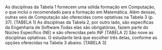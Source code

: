 As disciplinas da Tabela 1 fornecem uma sólida formação em Computação, o que inclui o recomendado para a formação em Matemática. Além dessas, outras seis de Computação são oferecidas como optativas na Tabela 3 (p. 37).
[TABELA 1]
As disciplinas da Tabela 2, por outro lado, são específicas da Engenharia de Software.Todas elas são obrigatórias, fazem parte do Núcleo Específico (NE) e são oferecidas pelo INF
[TABELA 2]
São nove as disciplinas optativas. O estudante terá que escolher três delas, conforme as opções oferecidas na Tabela 3 abaixo.
[TABELA 3]
